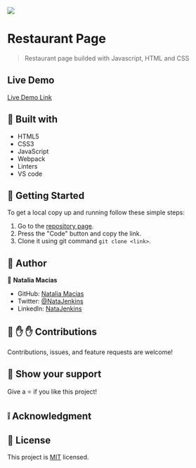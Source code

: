 ![](https://img.shields.io/badge/Microverse-blueviolet)

# Restaurant Page

> Restaurant page builded with Javascript, HTML and CSS

## Live Demo

[Live Demo Link](https://natajenkins.github.io/RestaurantPage/)

## :hammer: Built with

- HTML5
- CSS3
- JavaScript
- Webpack
- Linters
- VS code

## :construction_worker: Getting Started

To get a local copy up and running follow these simple steps:

1. Go to the [repository page](https://github.com/NataJenkins/RestaurantPage/).
2. Press the "Code" button and copy the link.
3. Clone it using git command `git clone <link>`.

## :bust_in_silhouette: Author

👤 **Natalia Macias**

- GitHub: [Natalia Macias](https://github.com/natalia-macias96)
- Twitter: [@NataJenkins](https://twitter.com/natajenkins)
- LinkedIn: [NataJenkins](https://www.linkedin.com/in/NataJenkins/)

## 🤝 :raised_hand: :raised_hand: Contributions

Contributions, issues, and feature requests are welcome!

## :muscle: Show your support

Give a ⭐️ if you like this project!

## :grey_exclamation: Acknowledgment

## 📝 License

This project is [MIT](LICENSE) licensed.
